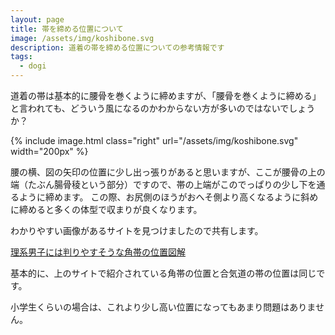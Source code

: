 ```yaml
---
layout: page
title: 帯を締める位置について
image: /assets/img/koshibone.svg
description: 道着の帯を締める位置についての参考情報です
tags:
  - dogi
---
```

道着の帯は基本的に腰骨を巻くように締めますが、「腰骨を巻くように締める」と言われても、どういう風になるのかわからない方が多いのではないでしょうか？

{% include image.html class="right" url="/assets/img/koshibone.svg" width="200px" %}

腰の横、図の矢印の位置に少し出っ張りがあると思いますが、ここが腰骨の上の端（たぶん腸骨稜という部分）ですので、帯の上端がこのでっぱりの少し下を通るように締めます。
この際、お尻側のほうがおへそ側より高くなるように斜めに締めると多くの体型で収まりが良くなります。

わかりやすい画像があるサイトを見つけましたので共有します。

[理系男子には判りやすそうな角帯の位置図解](https://www.rakuten.ne.jp/gold/fukukimono/kakuobi/)

基本的に、上のサイトで紹介されている角帯の位置と合気道の帯の位置は同じです。

小学生くらいの場合は、これより少し高い位置になってもあまり問題はありません。
